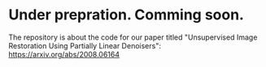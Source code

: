 



# Under prepration. Comming soon.

The repository is about the code for our paper titled "Unsupervised Image Restoration Using Partially Linear Denoisers":
https://arxiv.org/abs/2008.06164



